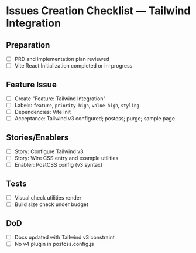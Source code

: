 # Issues Creation Checklist — Tailwind Integration

## Preparation
- [ ] PRD and implementation plan reviewed
- [ ] Vite React Initialization completed or in-progress

## Feature Issue
- [ ] Create "Feature: Tailwind Integration"
- [ ] Labels: `feature`, `priority-high`, `value-high`, `styling`
- [ ] Dependencies: Vite Init
- [ ] Acceptance: Tailwind v3 configured; postcss; purge; sample page

## Stories/Enablers
- [ ] Story: Configure Tailwind v3
- [ ] Story: Wire CSS entry and example utilities
- [ ] Enabler: PostCSS config (v3 syntax)

## Tests
- [ ] Visual check utilities render
- [ ] Build size check under budget

## DoD
- [ ] Docs updated with Tailwind v3 constraint
- [ ] No v4 plugin in postcss.config.js
